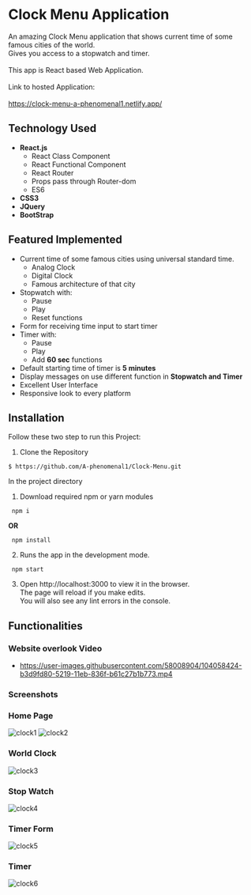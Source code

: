 # Clock Menu Application
An amazing Clock Menu application that shows current time of some famous cities of the world. <br/>
Gives you access to a stopwatch and timer.<br/><br/>
This app is React based Web Application.<br/><br />
Link to hosted Application: <br/><br />
https://clock-menu-a-phenomenal1.netlify.app/

## Technology Used
- **React.js** <br />
  - React Class Component<br />
  - React Functional Component<br/>
  - React Router<br />
  - Props pass through Router-dom
  - ES6<br/>
- **CSS3** <br />
- **JQuery**<br />
- **BootStrap**<br/>

## Featured Implemented
- Current time of some famous cities using universal standard time.
  - Analog Clock
  - Digital Clock
  - Famous architecture of that city <br />
- Stopwatch with:
  - Pause
  - Play 
  - Reset functions 
- Form for receiving time input to start timer
- Timer with:
  - Pause
  - Play
  - Add **60 sec** functions
- Default starting time of timer is **5 minutes**
- Display messages on use different function in **Stopwatch and Timer**
- Excellent User Interface
- Responsive look to every platform
  
## Installation
Follow these two step to run this Project:<br/>
1. Clone the Repository<br />
  ```
  $ https://github.com/A-phenomenal1/Clock-Menu.git
  ```
In the project directory<br/>
  1. Download required npm or yarn modules<br />
  ```
   npm i
  ```
   **OR**
  ```
   npm install
  ```
  2. Runs the app in the development mode.<br/>
  ```
   npm start
  ```
  3. Open http://localhost:3000 to view it in the browser.<br/>
     The page will reload if you make edits.<br/>
     You will also see any lint errors in the console.<br/>

## Functionalities

### Website overlook Video
  - https://user-images.githubusercontent.com/58008904/104058424-b3d9fd80-5219-11eb-836f-b61c27b1b773.mp4
  
### Screenshots
### Home Page
![clock1](https://user-images.githubusercontent.com/58008904/104057384-1a5e1c00-5218-11eb-8c01-5cdc6d405998.png)
![clock2](https://user-images.githubusercontent.com/58008904/104057392-1f22d000-5218-11eb-9434-b9fc29045738.png)

### World Clock
![clock3](https://user-images.githubusercontent.com/58008904/104057401-221dc080-5218-11eb-824c-c49a06afbf6f.png)

### Stop Watch
![clock4](https://user-images.githubusercontent.com/58008904/104057412-24801a80-5218-11eb-944a-ee60b7bce2a2.png)

### Timer Form
![clock5](https://user-images.githubusercontent.com/58008904/104057421-26e27480-5218-11eb-8a24-dee146202002.png)

### Timer
![clock6](https://user-images.githubusercontent.com/58008904/104057430-2944ce80-5218-11eb-95ba-f0ae0dab2a33.png)
